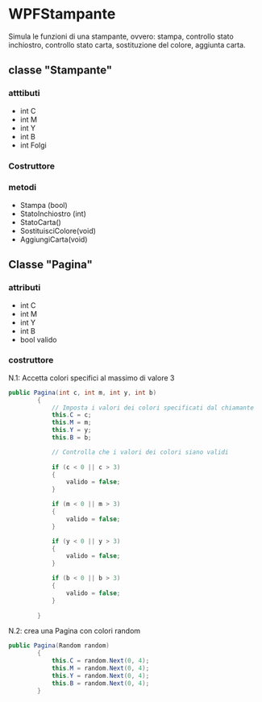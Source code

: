 # WPFStampante
Simula le funzioni di una stampante, ovvero: stampa, controllo stato inchiostro, controllo stato carta, sostituzione del colore, aggiunta carta.

## classe "Stampante"
### atttibuti
* int C
* int M
* int Y
* int B
* int Folgi
### Costruttore

### metodi
* Stampa (bool)
* StatoInchiostro (int)
* StatoCarta()
* SostituisciColore(void)
* AggiungiCarta(void)

## Classe "Pagina"
### attributi
* int C
* int M
* int Y
* int B
* bool valido

### costruttore
N.1: Accetta colori specifici al massimo di valore 3
``` c#
public Pagina(int c, int m, int y, int b)
        {
            // Imposta i valori dei colori specificati dal chiamante
            this.C = c;
            this.M = m;
            this.Y = y;
            this.B = b;

            // Controlla che i valori dei colori siano validi
            
            if (c < 0 || c > 3)
            {
                valido = false;
            }

            if (m < 0 || m > 3)
            {
                valido = false;
            }

            if (y < 0 || y > 3)
            {
                valido = false;
            }

            if (b < 0 || b > 3)
            {
                valido = false;
            }
            
        }
```
N.2: crea una Pagina con colori random
``` c#
public Pagina(Random random)
        {
            this.C = random.Next(0, 4);
            this.M = random.Next(0, 4);
            this.Y = random.Next(0, 4);
            this.B = random.Next(0, 4);
        }
``` 
